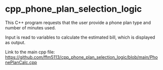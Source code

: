 # cpp_phone_plan_selection_logic
This C++ program requests that the user provide a phone plan type and number of minutes used. 

Input is read to variables to calculate the estimated bill, which is displayed as output.

Link to the main cpp file: https://github.com/ffm5113/cpp_phone_plan_selection_logic/blob/main/PhonePlanCalc.cpp
